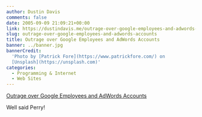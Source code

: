 ```yaml
---
author: Dustin Davis
comments: false
date: 2005-09-09 21:09:21+00:00
link: https://dustindavis.me/outrage-over-google-employees-and-adwords-accounts/
slug: outrage-over-google-employees-and-adwords-accounts
title: Outrage over Google Employees and AdWords Accounts
banner: ../banner.jpg
bannerCredit:
  'Photo by [Patrick Fore](https://www.patrickfore.com/) on
  [Unsplash](https://unsplash.com)'
categories:
  - Programming & Internet
  - Web Sites
---
```


[Outrage over Google Employees and AdWords Accounts](http://www.perrymarshall.com/google/outrage.htm)

Well said Perry!
